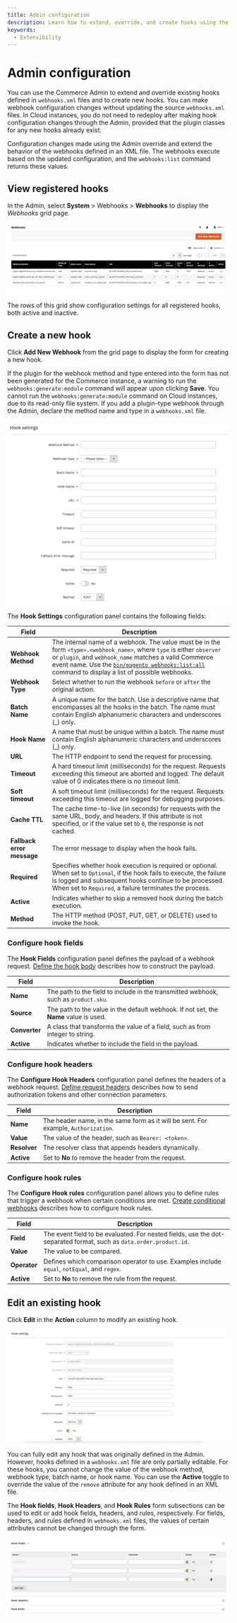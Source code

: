 ```yaml
---
title: Admin configuration
description: Learn how to extend, override, and create hooks using the Admin.
keywords:
  - Extensibility
---
```


# Admin configuration

You can use the Commerce Admin to extend and override existing hooks defined in `webhooks.xml` files and to create new hooks. You can make webhook configuration changes without updating the source `webhooks.xml` files. In Cloud instances, you do not need to redeploy after making hook configuration changes through the Admin, provided that the plugin classes for any new hooks already exist.

Configuration changes made using the Admin override and extend the behavior of the webhooks defined in an XML file. The webhooks execute based on the updated configuration, and the `webhooks:list` command returns these values.

## View registered hooks

In the Admin, select **System** > Webhooks > **Webhooks** to display the _Webhooks_ grid page.

![Webhooks grid](../_images/webhooks/webhooks-grid.png)

The rows of this grid show configuration settings for all registered hooks, both active and inactive.

## Create a new hook

Click **Add New Webhook** from the grid page to display the form for creating a new hook.

<InlineAlert variant="warning" slots="text" />

If the plugin for the webhook method and type entered into the form has not been generated for the Commerce instance, a warning to run the `webhooks:generate:module` command will appear upon clicking **Save**. You cannot run the `webhooks:generate:module` command on Cloud instances, due to its read-only file system. If you add a plugin-type webhook through the Admin, declare the method name and type in a `webhooks.xml` file.

![New webhook](../_images/webhooks/new-hook-settings.png)

The **Hook Settings** configuration panel contains the following fields:

Field | Description
--- | ---
**Webhook Method** | The internal name of a webhook. The value must be in the form `<type>.<webhook_name>`, where `type` is either `observer` or `plugin`, and `webhook_name` matches a valid Commerce event name. Use the [`bin/magento webhooks:list:all`](commands.md#return-a-list-of-supported-webhook-event-names) command to display a list of possible webhooks.
**Webhook Type** | Select whether to run the webhook  `before` or `after` the original action.
**Batch Name** | A unique name for the batch. Use a descriptive name that encompasses all the hooks in the batch. The name must contain English alphanumeric characters and underscores (_) only.
**Hook Name** |  A name that must be unique within a batch. The name must contain English alphanumeric characters and underscores (_) only.
**URL** | The HTTP endpoint to send the request for processing.
**Timeout** | A hard timeout limit (milliseconds) for the request. Requests exceeding this timeout are aborted and logged.  The default value of 0 indicates there is no timeout limit.
**Soft timeout** | A soft timeout limit (milliseconds) for the request. Requests exceeding this timeout are logged for debugging purposes.
**Cache TTL** | The cache time-to-live (in seconds) for requests with the same URL, body, and headers. If this attribute is not specified, or if the value set to `0`, the response is not cached.
**Fallback error message** | The error message to display when the hook fails.
**Required** | Specifies whether hook execution is required or optional. When set to `Optional`, if the hook fails to execute, the failure is logged and subsequent hooks continue to be processed. When set to `Required`, a failure terminates the process.
**Active** | Indicates whether to skip a removed hook during the batch execution.
**Method** | The HTTP method (POST, PUT, GET, or DELETE) used to invoke the hook.

### Configure hook fields

The **Hook Fields** configuration panel defines the payload of a webhook request. [Define the hook body](hooks.md#define-the-hook-body) describes how to construct the payload.

Field | Description
--- | ---
**Name** | The path to the field to include in the transmitted webhook, such as `product.sku`.
**Source** | The path to the value in the default webhook. If not set, the **Name** value is used.
**Converter** |  A class that transforms the value of a field, such as from integer to string.
**Active** | Indicates whether to include the field in the payload.

### Configure hook headers

The **Configure Hook Headers** configuration panel defines the headers of a webhook request. [Define request headers](hooks.md#define-request-headers) describes how to send authorization tokens and other connection parameters.

Field | Description
--- | ---
**Name** | The header name, in the same form as it will be sent. For example, `Authorization`.
**Value** | The value of the header, such as `Bearer: <token>`.
**Resolver** | The resolver class that appends headers dynamically.
**Active** | Set to **No** to remove the header from the request.

### Configure hook rules

The **Configure Hook rules** configuration panel allows you to define rules that trigger a webhook when certain conditions are met. [Create conditional webhooks](./conditional-webhooks.md) describes how to configure hook rules.

Field | Description
--- | ---
**Field** | The event field to be evaluated. For nested fields, use the dot-separated format, such as `data.order.product.id`.
**Value** | The value to be compared.
**Operator** | Defines which comparison operator to use. Examples include `equal`, `notEqual`, and `regex`.
**Active** | Set to **No** to remove the rule from the request.

## Edit an existing hook

Click **Edit** in the **Action** column to modify an existing hook.

![Edit hook settings](../_images/webhooks/edit-hook-settings.png)

You can fully edit any hook that was originally defined in the Admin. However, hooks defined in a `webhooks.xml` file are only partially editable. For these hooks, you cannot change the value of the webhook method, webhook type, batch name, or hook name. You can use the **Active** toggle to override the value of the `remove` attribute for any hook defined in an XML file.

The **Hook fields**, **Hook Headers**, and **Hook Rules** form subsections can be used to edit or add hook fields, headers, and rules, respectively. For fields, headers, and rules defined in `webhooks.xml` files, the values of certain attributes cannot be changed through the form.

![Edit hook fields](../_images/webhooks/edit-hook-fields.png)

